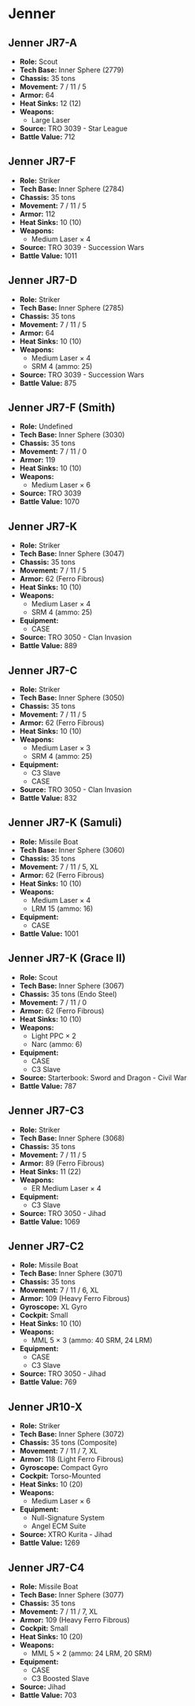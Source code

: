 # Jenner
## Jenner JR7-A
- **Role:** Scout
- **Tech Base:** Inner Sphere (2779)
- **Chassis:** 35 tons
- **Movement:** 7 / 11 / 5
- **Armor:** 64
- **Heat Sinks:** 12 (12)
- **Weapons:**
  - Large Laser
- **Source:** TRO 3039 - Star League
- **Battle Value:** 712

## Jenner JR7-F
- **Role:** Striker
- **Tech Base:** Inner Sphere (2784)
- **Chassis:** 35 tons
- **Movement:** 7 / 11 / 5
- **Armor:** 112
- **Heat Sinks:** 10 (10)
- **Weapons:**
  - Medium Laser × 4
- **Source:** TRO 3039 - Succession Wars
- **Battle Value:** 1011

## Jenner JR7-D
- **Role:** Striker
- **Tech Base:** Inner Sphere (2785)
- **Chassis:** 35 tons
- **Movement:** 7 / 11 / 5
- **Armor:** 64
- **Heat Sinks:** 10 (10)
- **Weapons:**
  - Medium Laser × 4
  - SRM 4 (ammo: 25)
- **Source:** TRO 3039 - Succession Wars
- **Battle Value:** 875

## Jenner JR7-F (Smith)
- **Role:** Undefined
- **Tech Base:** Inner Sphere (3030)
- **Chassis:** 35 tons
- **Movement:** 7 / 11 / 0
- **Armor:** 119
- **Heat Sinks:** 10 (10)
- **Weapons:**
  - Medium Laser × 6
- **Source:** TRO 3039
- **Battle Value:** 1070

## Jenner JR7-K
- **Role:** Striker
- **Tech Base:** Inner Sphere (3047)
- **Chassis:** 35 tons
- **Movement:** 7 / 11 / 5
- **Armor:** 62 (Ferro Fibrous)
- **Heat Sinks:** 10 (10)
- **Weapons:**
  - Medium Laser × 4
  - SRM 4 (ammo: 25)
- **Equipment:**
  - CASE
- **Source:** TRO 3050 - Clan Invasion
- **Battle Value:** 889

## Jenner JR7-C
- **Role:** Striker
- **Tech Base:** Inner Sphere (3050)
- **Chassis:** 35 tons
- **Movement:** 7 / 11 / 5
- **Armor:** 62 (Ferro Fibrous)
- **Heat Sinks:** 10 (10)
- **Weapons:**
  - Medium Laser × 3
  - SRM 4 (ammo: 25)
- **Equipment:**
  - C3 Slave
  - CASE
- **Source:** TRO 3050 - Clan Invasion
- **Battle Value:** 832

## Jenner JR7-K (Samuli)
- **Role:** Missile Boat
- **Tech Base:** Inner Sphere (3060)
- **Chassis:** 35 tons
- **Movement:** 7 / 11 / 5, XL
- **Armor:** 62 (Ferro Fibrous)
- **Heat Sinks:** 10 (10)
- **Weapons:**
  - Medium Laser × 4
  - LRM 15 (ammo: 16)
- **Equipment:**
  - CASE
- **Battle Value:** 1001

## Jenner JR7-K (Grace II)
- **Role:** Scout
- **Tech Base:** Inner Sphere (3067)
- **Chassis:** 35 tons (Endo Steel)
- **Movement:** 7 / 11 / 0
- **Armor:** 62 (Ferro Fibrous)
- **Heat Sinks:** 10 (10)
- **Weapons:**
  - Light PPC × 2
  - Narc (ammo: 6)
- **Equipment:**
  - CASE
  - C3 Slave
- **Source:** Starterbook: Sword and Dragon - Civil War
- **Battle Value:** 787

## Jenner JR7-C3
- **Role:** Striker
- **Tech Base:** Inner Sphere (3068)
- **Chassis:** 35 tons
- **Movement:** 7 / 11 / 5
- **Armor:** 89 (Ferro Fibrous)
- **Heat Sinks:** 11 (22)
- **Weapons:**
  - ER Medium Laser × 4
- **Equipment:**
  - C3 Slave
- **Source:** TRO 3050 - Jihad
- **Battle Value:** 1069

## Jenner JR7-C2
- **Role:** Missile Boat
- **Tech Base:** Inner Sphere (3071)
- **Chassis:** 35 tons
- **Movement:** 7 / 11 / 6, XL
- **Armor:** 109 (Heavy Ferro Fibrous)
- **Gyroscope:** XL Gyro
- **Cockpit:** Small
- **Heat Sinks:** 10 (10)
- **Weapons:**
  - MML 5 × 3 (ammo: 40 SRM, 24 LRM)
- **Equipment:**
  - CASE
  - C3 Slave
- **Source:** TRO 3050 - Jihad
- **Battle Value:** 769

## Jenner JR10-X
- **Role:** Striker
- **Tech Base:** Inner Sphere (3072)
- **Chassis:** 35 tons (Composite)
- **Movement:** 7 / 11 / 7, XL
- **Armor:** 118 (Light Ferro Fibrous)
- **Gyroscope:** Compact Gyro
- **Cockpit:** Torso-Mounted
- **Heat Sinks:** 10 (20)
- **Weapons:**
  - Medium Laser × 6
- **Equipment:**
  - Null-Signature System
  - Angel ECM Suite
- **Source:** XTRO Kurita - Jihad
- **Battle Value:** 1269

## Jenner JR7-C4
- **Role:** Missile Boat
- **Tech Base:** Inner Sphere (3077)
- **Chassis:** 35 tons
- **Movement:** 7 / 11 / 7, XL
- **Armor:** 109 (Heavy Ferro Fibrous)
- **Cockpit:** Small
- **Heat Sinks:** 10 (20)
- **Weapons:**
  - MML 5 × 2 (ammo: 24 LRM, 20 SRM)
- **Equipment:**
  - CASE
  - C3 Boosted Slave
- **Source:** Jihad
- **Battle Value:** 703

